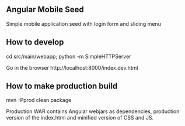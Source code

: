 Angular Mobile Seed
-------------------

Simple mobile application seed with login form and sliding menu

How to develop
--------------

cd src/main/webapp; python -m SimpleHTTPServer

Go in the browser http://localhost:8000/index.dev.html


How to make production build
----------------------------

mvn -Pprod clean package

Production WAR contains Angular webjars as dependencies, production version of the index.html and minified version of CSS and JS.
